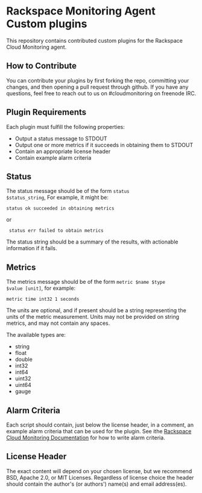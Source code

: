 # Rackspace Monitoring Agent Custom plugins

This repository contains contributed custom plugins for the Rackspace Cloud
Monitoring agent.

## How to Contribute

You can contribute your plugins by first forking the repo, committing your changes, and then opening a pull request through github. If you have any questions, feel free to reach out to us on #cloudmonitoring on freenode IRC.

## Plugin Requirements

Each plugin must fulfill the following properties:

  * Output a status message to STDOUT
  * Output one or more metrics if it succeeds in obtaining them to STDOUT
  * Contain an appropriate license header
  * Contain example alarm criteria

## Status

The status message should be of the form <code>status $status_string</code>, For example, it might be:

<code>status ok succeeded in obtaining metrics</code>

or

<code> status err failed to obtain metrics</code>

The status string should be a summary of the results, with actionable information if it fails.

## Metrics

The metrics message should be of the form <code>metric $name $type $value [unit]</code>, for example:

<code>metric time int32 1 seconds</code>

The units are optional, and if present should be a string representing the units of the metric measurement. Units may not be provided on string metrics, and may not contain any spaces.

The available types are:

  * string
  * float
  * double
  * int32
  * int64
  * uint32
  * uint64
  * gauge

## Alarm Criteria

Each script should contain, just below the license header, in a comment, an example alarm criteria that can be used for the plugin. See ithe [Rackspace Cloud Monitoring Documentation](http://docs.rackspace.com/cm/api/v1.0/cm-devguide/content/alerts-language.html#concepts-alarms-alarm-language) for how to write alarm criteria.

## License Header

 The exact content will depend on your chosen license, but we recommend BSD, Apache 2.0, or MIT Licenses. Regardless of license choice the header should contain the author's (or authors') name(s) and email address(es).
